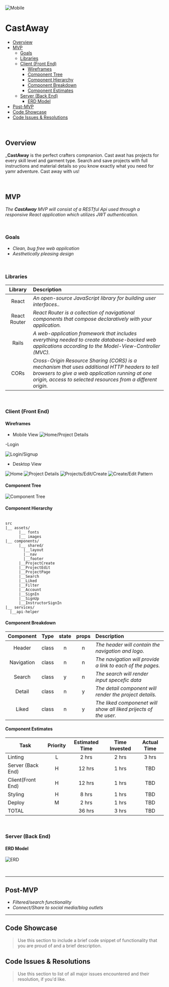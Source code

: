   ![Mobile](https://i.imgur.com/rEhMYM3.png)
  # CastAway <!-- omit in toc -->


- [Overview](#overview)
- [MVP](#mvp)
  - [Goals](#goals)
  - [Libraries](#libraries)
  - [Client (Front End)](#client-front-end)
    - [Wireframes](#wireframes)
    - [Component Tree](#component-tree)
    - [Component Hierarchy](#component-hierarchy)
    - [Component Breakdown](#component-breakdown)
    - [Component Estimates](#component-estimates)
  - [Server (Back End)](#server-back-end)
    - [ERD Model](#erd-model)
- [Post-MVP](#post-mvp)
- [Code Showcase](#code-showcase)
- [Code Issues & Resolutions](#code-issues--resolutions)

<br>

## Overview

_**CastAway** is the perfect crafters compnanion. Cast awat has projects for every skill level and garment type. Search and save projects with full instructions and material details so you know exactly what you need for yamr adventure. Cast away with us!


<br>

## MVP

_The **CastAway** MVP will consist of a RESTful Api used through a responsive React application which utilizes JWT authentication._

<br>

### Goals

- _Clean, bug free web appilcation_
- _Aesthetically pleasing design_


<br>

### Libraries


|     Library      | Description                                |
| :--------------: | :----------------------------------------- |
|      React       | _An open-source JavaScript library for building user interfaces.._ |
|   React Router   | _React Router is a collection of navigational components that compose declaratively with your application._ |
| Rails | _A web-application framework that includes everything needed to create database-backed web applications according to the Model-View-Controller (MVC)._ |
|     CORs      | _Cross-Origin Resource Sharing (CORS) is a mechanism that uses additional HTTP headers to tell browsers to give a web application running at one origin, access to selected resources from a different origin._ |

<br>

### Client (Front End)

#### Wireframes

- Mobile View
![Home/Project Details](https://i.imgur.com/5bzhCS9.png)

-Login

![Login/Signup](https://i.imgur.com/U02vDKg.png)

- Desktop View

![Home](https://i.imgur.com/ewk4ouB.png)
![Project Details](https://i.imgur.com/G4ofyi7.png)
![Projects/Edit/Create](https://i.imgur.com/FbPripK.png)
![Create/Edit Pattern](https://i.imgur.com/1ijOipn.png)


#### Component Tree

![Component Tree](https://i.imgur.com/NljoRgl.png)

#### Component Hierarchy


``` structure

src
|__ assets/
      |__ fonts
      |__ images
|__ components/
      |__ shared/
        |__layout
        |__nav
        |__footer
      |__ProjectCreate
      |__ProjectEdit
      |__ProjectPage
      |__Search
      |__Liked
      |__Filter
      |__Account
      |__SignIn
      |__SignUp
      |__InstructorSignIn
|__ services/
  |__api-helper

```

#### Component Breakdown


|  Component   |    Type    | state | props | Description                                                      |
| :----------: | :--------: | :---: | :---: | :--------------------------------------------------------------- |
|    Header    |   class    |   n   |   n   | _The header will contain the navigation and logo._               |
|  Navigation  |   class    |   n   |   n   | _The navigation will provide a link to each of the pages._       |
|    Search    |   class    |   y   |   n   | _The search will render input specefic data_      |
| Detail  |   class    |   n   |   y   | _The detail component will render the project details._                 |
|   Liked    |   class    |   n   |   y   | _The liked componenet will show all liked prijects of the user._ |

#### Component Estimates


| Task                | Priority | Estimated Time | Time Invested | Actual Time |
| ------------------- | :------: | :------------: | :-----------: | :---------: |
| Linting    |    L     |     2 hrs      |     2 hrs     |    3 hrs    |
| Server (Back End) |    H     |     12 hrs      |     1 hrs     |     TBD     |
| Client(Front End) |    H     |     12 hrs      |     1 hrs     |     TBD     |
| Styling |    H     |     8 hrs      |     1 hrs     |     TBD     |
| Deploy |    M     |     2 hrs      |     1 hrs     |     TBD     |
| TOTAL               |          |     36 hrs      |     3 hrs     |     TBD     |


<br>

### Server (Back End)

#### ERD Model

![ERD](https://i.imgur.com/evpQLt9.png)


<br>

***

## Post-MVP
- _Filtered/search functionality_
- _Connect/Share to social media/blog outlets_


***

## Code Showcase

> Use this section to include a brief code snippet of functionality that you are proud of and a brief description.

## Code Issues & Resolutions

> Use this section to list of all major issues encountered and their resolution, if you'd like.
